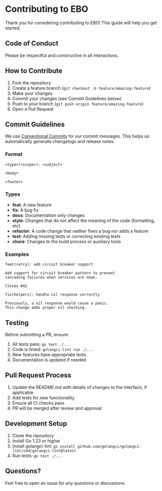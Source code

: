 # Contributing to EBO

Thank you for considering contributing to EBO! This guide will help you get started.

## Code of Conduct

Please be respectful and constructive in all interactions.

## How to Contribute

1. Fork the repository
2. Create a feature branch (`git checkout -b feature/amazing-feature`)
3. Make your changes
4. Commit your changes (see Commit Guidelines below)
5. Push to your branch (`git push origin feature/amazing-feature`)
6. Open a Pull Request

## Commit Guidelines

We use [Conventional Commits](https://www.conventionalcommits.org/) for our commit messages. This helps us automatically generate changelogs and release notes.

### Format

```
<type>(<scope>): <subject>

<body>

<footer>
```

### Types

- **feat**: A new feature
- **fix**: A bug fix
- **docs**: Documentation only changes
- **style**: Changes that do not affect the meaning of the code (formatting, etc)
- **refactor**: A code change that neither fixes a bug nor adds a feature
- **test**: Adding missing tests or correcting existing tests
- **chore**: Changes to the build process or auxiliary tools

### Examples

```
feat(retry): add circuit breaker support

Add support for circuit breaker pattern to prevent
cascading failures when services are down.

Closes #42
```

```
fix(helpers): handle nil response correctly

Previously, a nil response would cause a panic.
This change adds proper nil checking.
```

## Testing

Before submitting a PR, ensure:

1. All tests pass: `go test ./...`
2. Code is linted: `golangci-lint run ./...`
3. New features have appropriate tests
4. Documentation is updated if needed

## Pull Request Process

1. Update the README.md with details of changes to the interface, if applicable
2. Add tests for new functionality
3. Ensure all CI checks pass
4. PR will be merged after review and approval

## Development Setup

1. Clone the repository
2. Install Go 1.23 or higher
3. Install golangci-lint: `go install github.com/golangci/golangci-lint/cmd/golangci-lint@latest`
4. Run tests: `go test ./...`

## Questions?

Feel free to open an issue for any questions or discussions.